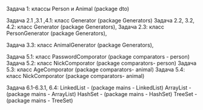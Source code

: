 Задача 1: классы Person и Animal (package dto)

Задача 2.1 ,3.1 ,4.1: класс Generator (package Generators)
Задача 2.2, 3.2, 4.2: класс Generator (package Generators), 
Задача 2.3: класс PersonGenerator (package Generators),

Задача 3.3: класс AnimalGenerator (package Generators),

Задача 5.1: класс PasswordComporator (package comparators - person)
Задача 5.2: класс NickComporator (package comparators- person)
Задача 5.3: класс AgeComporator (package comparators- animal)
Задача 5.4: класс NickComporator (package comparators- animal)

Задача 6.1-6.3.1, 6.4:
LinkedList - (package mains - LinkedList)
ArrayList - (package mains - ArrayList)
HashSet - (package mains - HashSet)
TreeSet - (package mains - TreeSet)
